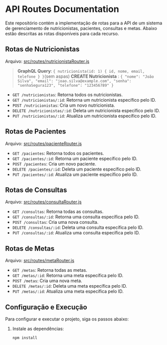 # API Routes Documentation

Este repositório contém a implementação de rotas para a API de um sistema de gerenciamento de nutricionistas, pacientes, consultas e metas. Abaixo estão descritas as rotas disponíveis para cada recurso.

## Rotas de Nutricionistas

Arquivo: [src/routes/nutricionistaRouter.js](src/routes/nutricionistaRouter.js)

> **GraphQL Query**: `{ nutricionista(id: 1) { id, nome, email, telefone } }`(sem aspas)
> **CREATE Nutricionista** : `{
  "nome": "João Silva",
  "email": "joao.silva@example.com",
  "senha": "senhaSegura123",
  "telefone": "123456789"
}`

- `GET /nutricionistas`: Retorna todos os nutricionistas.
- `GET /nutricionistas/:id`: Retorna um nutricionista específico pelo ID.
- `POST /nutricionistas`: Cria um novo nutricionista.
- `DELETE /nutricionistas/:id`: Deleta um nutricionista específico pelo ID.
- `PUT /nutricionistas/:id`: Atualiza um nutricionista específico pelo ID.

## Rotas de Pacientes

Arquivo: [src/routes/pacienteRouter.js](src/routes/pacienteRouter.js)

- `GET /pacientes`: Retorna todos os pacientes.
- `GET /pacientes/:id`: Retorna um paciente específico pelo ID.
- `POST /pacientes`: Cria um novo paciente.
- `DELETE /pacientes/:id`: Deleta um paciente específico pelo ID.
- `PUT /pacientes/:id`: Atualiza um paciente específico pelo ID.

## Rotas de Consultas

Arquivo: [src/routes/consultaRouter.js](src/routes/consultaRouter.js)

- `GET /consultas`: Retorna todas as consultas.
- `GET /consultas/:id`: Retorna uma consulta específica pelo ID.
- `POST /consultas`: Cria uma nova consulta.
- `DELETE /consultas/:id`: Deleta uma consulta específica pelo ID.
- `PUT /consultas/:id`: Atualiza uma consulta específica pelo ID.

## Rotas de Metas

Arquivo: [src/routes/metaRouter.js](src/routes/metaRouter.js)

- `GET /metas`: Retorna todas as metas.
- `GET /metas/:id`: Retorna uma meta específica pelo ID.
- `POST /metas`: Cria uma nova meta.
- `DELETE /metas/:id`: Deleta uma meta específica pelo ID.
- `PUT /metas/:id`: Atualiza uma meta específica pelo ID.

## Configuração e Execução

Para configurar e executar o projeto, siga os passos abaixo:

1. Instale as dependências:
   ```sh
   npm install
   ```
